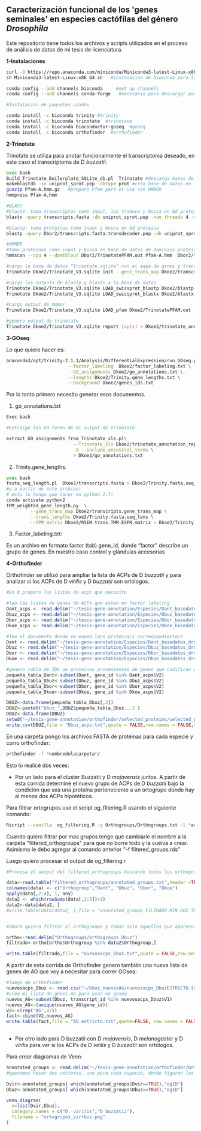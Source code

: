 ## Caracterización funcional de los 'genes seminales' en especies cactófilas del género *Drosophila*
Este repositorio tiene todos los archivos y scripts utilizados en el proceso de análisis de datos de mi tesis de licenciatura.

**1-Instalaciones**

```bash
curl -O https://repo.anaconda.com/miniconda/Miniconda3-latest-Linux-x86_64.sh
sh Miniconda3-latest-Linux-x86_64.sh   #instalacion de bioconda para linux

conda config --add channels bioconda     #set up channels
conda config --add channels conda-forge   #necesario para descargar paquetes

#Instalación de paquetes usados

conda install -c bioconda trinity #trinity
conda install -c bioconda trinotate  #trinotate
conda install -c bioconda bioconductor-goseq  #goseq
conda install -c bioconda orthofinder  #orthofinder
```

**2-Trinotate**

Trinotate se utiliza para anotar funcionalmente el transcriptoma deseado, en este caso el transcriptoma de D *buzzatii*. 

```bash
exec bash 
Build_Trinotate_Boilerplate_SQLite_db.pl  Trinotate #descarga bases de datos y arma base de datos SQL de trinotate
makeblastdb -in uniprot_sprot.pep -dbtype prot #crea base de datos en formato para BLAST a partir de base de datos uniprot
gunzip Pfam-A.hmm.gz   #preparo Pfam para el uso con HMMER
hmmpress Pfam-A.hmm

#BLAST
#blastx: toma transcriptos como input, los traduce y busca en bd proteica
blastx -query transcripts.fasta -db uniprot_sprot.pep -num_threads 4 -max_target_seqs 1 -outfmt 6 -evalue 1e-5 > blastx.outfmt6 

#blastp: toma proteínas como input y busca en bd proteica
blastp -query Dbor2/transcripts.fasta.transdecoder.pep -db uniprot_sprot.pep -num_threads 4 -max_target_seqs 1 -outfmt 6 -evalue 1e-5 > Dbor2/blastp.outfmt6 

#HMMER
#toma proteínas como input y busca en base de datos de dominios proteicos. 
hmmscan --cpu 4 --domtblout Dbor2/TrinotatePFAM.out Pfam-A.hmm  Dbor2/transcripts.fasta.transdecoder.pep > pfam.log 

#cargo la base de datos “Trinotate.sqlite” con el mapa de genes y transcriptos que me da trinity, mis transcriptos, y mi output de transdecoder
Trinotate Dkoe2/Trinotate_V3.sqlite init --gene_trans_map Dkoe2/transcripts.gene_trans_map --transcript_fasta Dkoe2/transcripts.fasta --transdecoder_pep Dkoe2/transcripts.fasta.transdecoder.pep 

#cargo los outputs de blastp y blastx a la base de datos
Trinotate Dkoe2/Trinotate_V3.sqlite LOAD_swissprot_blastp Dkoe2/blastp.outfmt6
Trinotate Dkoe2/Trinotate_V3.sqlite LOAD_swissprot_blastx Dkoe2/blastx.outfmt6

#cargo output de hmmer
Trinotate Dkoe2/Trinotate_V3.sqlite LOAD_pfam Dkoe2/TrinotatePFAM.out

#genero output de trinotate
Trinotate Dkoe2/Trinotate_V3.sqlite report [opts] > Dkoe2/trinotate_annotation_report.xls

```

**3-GOseq**

Lo que quiero hacer es:

```bash
anaconda3/opt/trinity-2.1.1/Analysis/DifferentialExpression/run_GOseq.pl \
                       --factor_labeling  Dkoe2/factor_labeling.txt \
                       --GO_assignments Dkoe2/go_annotations.txt \
                       --lengths Dkoe2/Trinity.gene_lengths.txt \
                       --background Dkoe2/genes_ids.txt
```

Por lo tanto primero necesito generar esos documentos.

1. go_annotations.txt

```bash
Exec bash

#Extraigo los GO terms de mi output de trinotate

extract_GO_assignments_from_Trinotate_xls.pl\
                         --Trinotate_xls Dkoe2/trinotate_annotation_report.xls \
                         -G --include_ancestral_terms \
                         > Dkoe2/go_annotations.txt
```

2. Trinity.gene_lengths.

```bash
exec bash
fasta_seq_length.pl  Dkoe2/transcripts.fasta > Dkoe2/Trinity.fasta.seq_lens
#y a partir de este archivo:
# esto lo tengo que hacer en python 2.7!
conda activate python2
TPM_weighted_gene_length.py  \
         --gene_trans_map Dkoe2/transcripts.gene_trans_map \
         --trans_lengths Dkoe2/Trinity.fasta.seq_lens \
         --TPM_matrix Dkoe2/RSEM.trans.TMM.EXPR.matrix > Dkoe2/Trinity.gene_lengths.txt
```

3. Factor_labeling.txt:

Es un archivo en formato factor (tab) gene_id, donde “factor” describe un grupo de genes. En nuestro caso control y glándulas accesorias



**4-Orthofinder**

Orthofinder se utilizó para ampliar la lista de ACPs de D *buzzatii* y para analizar si los ACPs de D *virilis* y D *buzzatii* son ortólogos. 

```R
#En R preparo las listas de acps que necesito

#leo las listas de genes de ACPs que estan en factor labeling
Dant_acps <- read.delim("~/tesis-gene-annotation/Especies/Dant_basedatos_drosophila/factor_labeling.txt", header=FALSE)
Dbuz_acps <- read.delim("~/tesis-gene-annotation/Especies/Dbuz_basedatos_drosophila/factor_labeling.txt", header=FALSE)
Dbor_acps <- read.delim("~/tesis-gene-annotation/Especies/Dbor_basedatos_drosophila/factor_labeling.txt", header=FALSE)
Dkoe_acps <- read.delim("~/tesis-gene-annotation/Especies/Dkoe_basedatos_drosophila/factor_labeling.txt", header=FALSE)

#leo el documento donde se mapea la/s proteina/s correspondiente/s
Dant <- read.delim("~/tesis-gene-annotation/Especies/Dant_basedatos_drosophila/trinotate_annotation_report.xls", header=TRUE)
Dbuz <- read.delim("~/tesis-gene-annotation/Especies/Dbuz_basedatos_drosophila/trinotate_annotation_report.xls", header=TRUE)
Dbor <- read.delim("~/tesis-gene-annotation/Especies/Dbor_basedatos_drosophila/trinotate_annotation_report.xls", header=TRUE)
Dkoe <- read.delim("~/tesis-gene-annotation/Especies/Dkoe_basedatos_drosophila/trinotate_annotation_report.xls", header=TRUE)

#genero tabla de IDs de proteinas provenientes de genes que codifican ACPs
pequeña_tabla_Dant<-subset(Dant, gene_id %in% Dant_acps$V2)
pequeña_tabla_Dbuz<-subset(Dbuz, gene_id %in% Dbuz_acps$V2)
pequeña_tabla_Dbor<-subset(Dbor, gene_id %in% Dbor_acps$V2)
pequeña_tabla_Dkoe<-subset(Dkoe, gene_id %in% Dkoe_acps$V2)

DBUZ<-data.frame(pequeña_tabla_Dbuz[,2])
DBUZ<-paste0("Dbuz_",DBUZ$pequeña_tabla_Dbuz...2.)
DBUZ<-data.frame(DBUZ)
setwd("~/tesis-gene-annotation/orthofinder/selected_proteins/selected_proteins/OrthoFinder/Results_Aug04_1")
write.csv(DBUZ,file = "Dbuz_acps.txt",quote = FALSE,row.names = FALSE,col.names = FALSE)

```

En una carpeta pongo los archivos FASTA de proteinas para cada especie y corro orthofinder:

```bash
orthofinder -f *nombredelacarpeta*/
```

Esto lo realicé dos veces:

- Por un lado para el cluster Buzzatii y D *mojavensis* juntos. A partir de esta corrida determine el nuevo grupo de ACPs de D *buzzatii* bajo la condición que sea una proteína perteneciente a un ortogrupo donde hay al menos dos ACPs hipotéticos. 

Para filtrar ortogrupos uso el script og_filtering.R usando el siguiente comando:

```bash
Rscript --vanilla  og_filtering.R -g Orthogroups/Orthogroups.txt -l *archivo_lista_ACPs*.txt  -n *filter_name*
```

Cuando quiero filtrar por mas grupos tengo que cambiarle el nombre a la carpeta "filtered_orthogroups" para que no borre todo y la vuelva a crear. Asimismo le debo agregar al comando anterior "-f filtered_groups.rds"

Luego quiero procesar el output de og_filtering.r

```R
#Procesa el output del filtered_orthogroups buscando todos los orthogroups que tengan almenos dos ACPS de especies distintas

data<-read.table("filtered_orthogroups/annotated_groups.txt",header =TRUE)
colnames(data) <- c("Orthogroup","Dant", "Dbuz", "Dbor", "Dkoe")
apply(data[,2:4], 1, any)
data2 <- which(rowSums(data[,2:5])>1)
data2<-data[data2, ]
#write.table(data[data2, ],file = "annotated_groups_FILTRADO_MIN_DOS_TRUE.txt",quote = FALSE,row.names = FALSE)


#ahora quiero filtrar el orthogroups y tomar solo aquellos que aparezcan en mi lista de filtrados con al menso dos true

ortho<-read.delim("Orthogroups/orthogroups_Dbuz")
filtrado<-ortho[ortho$Orthogroup %in% data2$Orthogroup,]

write.table(filtrado,file = "nuevosacps_Dbuz.txt",quote = FALSE,row.names = FALSE)


```

A partir de esta corrida de Orthofinder genero también una nueva lista de genes de AG que voy a necesitar para correr GOseq:

```R
#luego de orthofinder
nuevosacps_Dbuz <- read.csv("~/Dbuz_nuevosAG/nuevosacps_DbuzESTRICTO.txt", sep="",header = FALSE)
#creo mi lista de genes AG para usar en goseq
nuevos_AG<-subset(Dbuz, transcript_id %in% nuevosacps_Dbuz$V1)
nuevos_AG<-(unique(nuevos_AG$gene_id))
V2<-c(rep("AG",47))
fact<-cbind(V2,nuevos_AG)
write.table(fact,file = "AG_estricto.txt",quote=FALSE, row.names = FALSE, col.names = FALSE,sep = "\t" )
 
```

- Por otro lado para D buzzatii con D *mojavensis*, D *melanogaster* y D *virilis* para ver si los ACPs de D *virilis* y D *buzzatii* son ortólogos. 

Para crear diagramas de Venn:

```R
annotated_groups <- read.delim("~/tesis-gene-annotation/orthofinder/Orthofinder_2_DbuzDmelDmojDvir/OrthoFinder/Results_Sep03/filtered_orthogroups/annotated_groups.txt")
#queremos hacer dos vectores, uno para cada especie, donde figuren los ortogrupos que tengan TRUE para luego realizar el diagrama de Venn.

Dvir<-annotated_groups[ which(annotated_groups$Dvir==TRUE),"ogID"]
Dbuz<-annotated_groups[ which(annotated_groups$Dbuz==TRUE),"ogID"]

venn.diagram(
  x=list(Dvir,Dbuz),
  category.names = c("D. virilis","D buzzatii"),
  filename = "ortogrupos_vir+buz.png"
)

```

